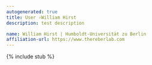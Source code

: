 ```yaml
---
autogenerated: true
title: User ›William Hirst
description: test description

name: William Hirst | Humboldt-Universität zu Berlin
affiliation-url: https://www.thereberlab.com
---
```

{% include stub %}

